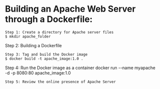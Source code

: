 
# Building an Apache Web Server through a Dockerfile:

```
Step 1: Create a directory for Apache server files
$ mkdir apache_folder
```
Step 2: Building a Dockerfile
```
Step 3: Tag and build the Docker image
$ docker build -t apache_image:1.0 .
```
Step 4: Run the Docker image as a container
docker run --name myapache -d -p 8080:80 apache_image:1.0
```
Step 5: Review the online presence of Apache Server